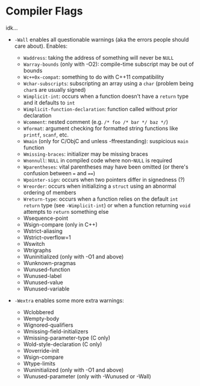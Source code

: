 # Compiler Flags

idk...

* `-Wall` enables all questionable warnings (aka the errors people should care about). Enables:

    * `Waddress`: taking the address of something will never be `NULL`
    * `Warray-bounds` (only with -O2): compile-time subscript may be out of bounds
    * `Wc++0x-compat`: something to do with C++11 compatibility
    * `Wchar-subscripts`: subscripting an array using a `char` (problem being `char`s are usually signed)
    * `Wimplicit-int`: occurs when a function doesn't have a `return` type and it defaults to `int`
    * `Wimplicit-function-declaration`: function called without prior declaration
    * `Wcomment`: nested comment (e.g. `/* foo /* bar */ baz */`)
    * `Wformat`: argument checking for formatted string functions like `printf`, `scanf`, etc.
    * `Wmain` (only for C/ObjC and unless -ffreestanding): suspicious `main` function
    * `Wmissing-braces`: initializer may be missing braces
    * `Wnonnull`: `NULL` in compiled code where non-`NULL` is required
    * `Wparentheses`: vital parentheses may have been omitted (or there's confusion between `=` and `==`)
    * `Wpointer-sign`: occurs when two pointers differ in signedness (?)
    * `Wreorder`: occurs when initializing a `struct` using an abnormal ordering of members
    * `Wreturn-type`: occurs when a function relies on the default `int` `return` type (see `-Wimplicit-int`) or when a function returning `void` attempts to `return` something else
    * Wsequence-point
    * Wsign-compare (only in C++)
    * Wstrict-aliasing
    * Wstrict-overflow=1
    * Wswitch
    * Wtrigraphs
    * Wuninitialized (only with -O1 and above)
    * Wunknown-pragmas
    * Wunused-function
    * Wunused-label
    * Wunused-value
    * Wunused-variable

- `-Wextra` enables some more extra warnings:

    * Wclobbered  
    * Wempty-body  
    * Wignored-qualifiers 
    * Wmissing-field-initializers  
    * Wmissing-parameter-type (C only)  
    * Wold-style-declaration (C only)  
    * Woverride-init  
    * Wsign-compare  
    * Wtype-limits  
    * Wuninitialized (only with -O1 and above)  
    * Wunused-parameter (only with -Wunused or -Wall)  
